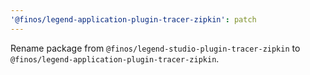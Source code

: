 ```yaml
---
'@finos/legend-application-plugin-tracer-zipkin': patch
---
```


Rename package from `@finos/legend-studio-plugin-tracer-zipkin` to `@finos/legend-application-plugin-tracer-zipkin`.
